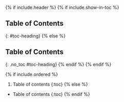 [//]: # (@@author jamesebond-reused)
[//]: # (Reused from https://github.com/AY2223S1-CS2103T-W16-2/tp/blob/master/docs/_includes/toc.md)

{% if include.header %}
{% if include.show-in-toc %}
## Table of Contents
{: #toc-heading}
{% else %}
## Table of Contents
{: .no_toc #toc-heading}
{% endif %}
{% endif %}

{% if include.ordered %}
1. Table of contents
   {:toc}
   {% else %}
* Table of contents
  {:toc}
  {% endif %}
